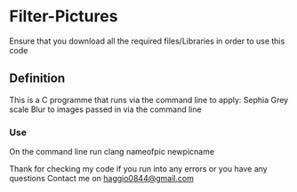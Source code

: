# Filter-Pictures

Ensure that you download all the required files/Libraries in order to use this code

## Definition

This is a C programme that runs via the command line to apply:
Sephia
Grey scale
Blur 
to images passed in via the command line

### Use

On the command line run clang nameofpic newpicname

Thank for checking my code
if you run into any errors or you have any questions
Contact me on
haggio0844@gmail.com
